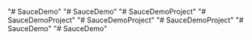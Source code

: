 "# SauceDemo" 
"# SauceDemo" 
"# SauceDemoProject" 
"# SauceDemoProject" 
"# SauceDemoProject" 
"# SauceDemoProject" 
"# SauceDemo" 
"# SauceDemo" 
